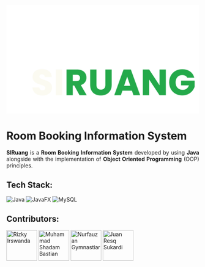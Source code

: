 ![SIRUANG - Brand](/sources/public/image/brand-icon.png)

<div>
    <h1><b>Room Booking Information System</b></h1>
    <p style="text-align: justify">
        <b>SIRuang</b> is a <b>Room Booking Information System</b> developed by using <b>Java</b> alongside with the implementation of <b>Object Oriented Programming</b> (OOP) principles.
    </p>
</div>

<div>
    <h2><b>Tech Stack:</b></h2>

![Java](https://img.shields.io/badge/java-%23ED8B00.svg?style=for-the-badge&logo=openjdk&logoColor=white)
![JavaFX](https://img.shields.io/badge/javafx-%23FF0000.svg?style=for-the-badge&logo=javafx&logoColor=white)
![MySQL](https://img.shields.io/badge/mysql-4479A1.svg?style=for-the-badge&logo=mysql&logoColor=white)
</div>
<div>
    <h2><b>Contributors:</b></h2>
    <a href="https://github.com/NotHydra"> <img src="https://avatars.githubusercontent.com/u/86897187?v=4" title="Rizky Irswanda" width="80" height="80"></a>
    <a href="https://github.com/msbastx"> <img src="https://avatars.githubusercontent.com/u/132727693?v=4" title="Muhammad Shadam Bastian" width="80" height="80"></a>
    <a href="https://github.com/nfgcode"> <img src="https://avatars.githubusercontent.com/u/50001308?v=4" title="Nurfauzan Gymnastiar" width="80" height="80"></a>
    <a href="https://github.com/JUANRESQ"> <img src="https://avatars.githubusercontent.com/u/93917038?v=4" title="Juan Resq Sukardi" width="80" height="80"></a>
</div>

